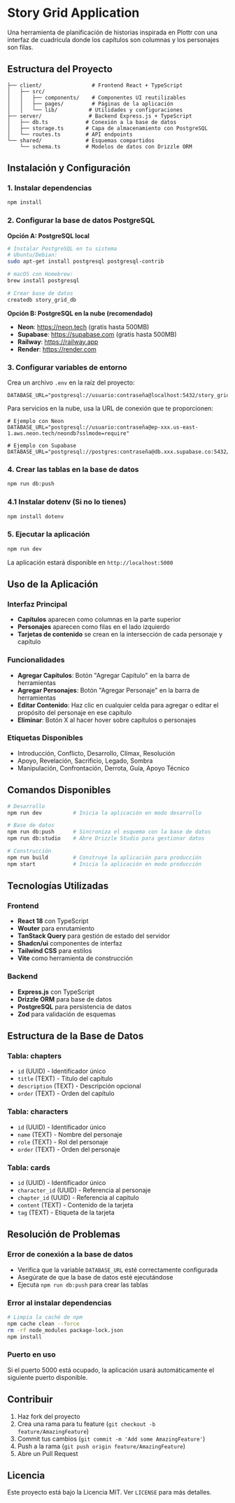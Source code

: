 # Story Grid Application

Una herramienta de planificación de historias inspirada en Plottr con una interfaz de cuadrícula donde los capítulos son columnas y los personajes son filas.

## Estructura del Proyecto

```
├── client/                # Frontend React + TypeScript
│   ├── src/
│   │   ├── components/    # Componentes UI reutilizables
│   │   ├── pages/         # Páginas de la aplicación
│   │   └── lib/          # Utilidades y configuraciones
├── server/               # Backend Express.js + TypeScript
│   ├── db.ts            # Conexión a la base de datos
│   ├── storage.ts       # Capa de almacenamiento con PostgreSQL
│   └── routes.ts        # API endpoints
└── shared/              # Esquemas compartidos
    └── schema.ts        # Modelos de datos con Drizzle ORM
```

## Instalación y Configuración

### 1. Instalar dependencias
```bash
npm install
```

### 2. Configurar la base de datos PostgreSQL

**Opción A: PostgreSQL local**
```bash
# Instalar PostgreSQL en tu sistema
# Ubuntu/Debian:
sudo apt-get install postgresql postgresql-contrib

# macOS con Homebrew:
brew install postgresql

# Crear base de datos
createdb story_grid_db
```

**Opción B: PostgreSQL en la nube (recomendado)**
- **Neon**: https://neon.tech (gratis hasta 500MB)
- **Supabase**: https://supabase.com (gratis hasta 500MB)
- **Railway**: https://railway.app
- **Render**: https://render.com

### 3. Configurar variables de entorno

Crea un archivo `.env` en la raíz del proyecto:

```env
DATABASE_URL="postgresql://usuario:contraseña@localhost:5432/story_grid_db"
```

Para servicios en la nube, usa la URL de conexión que te proporcionen:
```env
# Ejemplo con Neon
DATABASE_URL="postgresql://usuario:contraseña@ep-xxx.us-east-1.aws.neon.tech/neondb?sslmode=require"

# Ejemplo con Supabase
DATABASE_URL="postgresql://postgres:contraseña@db.xxx.supabase.co:5432/postgres"
```

### 4. Crear las tablas en la base de datos
```bash
npm run db:push
```
### 4.1 Instalar dotenv (Si no lo tienes)

```bash
npm install dotenv
```

### 5. Ejecutar la aplicación
```bash
npm run dev
```

La aplicación estará disponible en `http://localhost:5000`

## Uso de la Aplicación

### Interfaz Principal
- **Capítulos** aparecen como columnas en la parte superior
- **Personajes** aparecen como filas en el lado izquierdo
- **Tarjetas de contenido** se crean en la intersección de cada personaje y capítulo

### Funcionalidades
- **Agregar Capítulos**: Botón "Agregar Capítulo" en la barra de herramientas
- **Agregar Personajes**: Botón "Agregar Personaje" en la barra de herramientas
- **Editar Contenido**: Haz clic en cualquier celda para agregar o editar el propósito del personaje en ese capítulo
- **Eliminar**: Botón X al hacer hover sobre capítulos o personajes

### Etiquetas Disponibles
- Introducción, Conflicto, Desarrollo, Clímax, Resolución
- Apoyo, Revelación, Sacrificio, Legado, Sombra
- Manipulación, Confrontación, Derrota, Guía, Apoyo Técnico

## Comandos Disponibles

```bash
# Desarrollo
npm run dev          # Inicia la aplicación en modo desarrollo

# Base de datos
npm run db:push      # Sincroniza el esquema con la base de datos
npm run db:studio    # Abre Drizzle Studio para gestionar datos

# Construcción
npm run build        # Construye la aplicación para producción
npm start            # Inicia la aplicación en modo producción
```

## Tecnologías Utilizadas

### Frontend
- **React 18** con TypeScript
- **Wouter** para enrutamiento
- **TanStack Query** para gestión de estado del servidor
- **Shadcn/ui** componentes de interfaz
- **Tailwind CSS** para estilos
- **Vite** como herramienta de construcción

### Backend
- **Express.js** con TypeScript
- **Drizzle ORM** para base de datos
- **PostgreSQL** para persistencia de datos
- **Zod** para validación de esquemas

## Estructura de la Base de Datos

### Tabla: chapters
- `id` (UUID) - Identificador único
- `title` (TEXT) - Título del capítulo
- `description` (TEXT) - Descripción opcional
- `order` (TEXT) - Orden del capítulo

### Tabla: characters  
- `id` (UUID) - Identificador único
- `name` (TEXT) - Nombre del personaje
- `role` (TEXT) - Rol del personaje
- `order` (TEXT) - Orden del personaje

### Tabla: cards
- `id` (UUID) - Identificador único
- `character_id` (UUID) - Referencia al personaje
- `chapter_id` (UUID) - Referencia al capítulo
- `content` (TEXT) - Contenido de la tarjeta
- `tag` (TEXT) - Etiqueta de la tarjeta

## Resolución de Problemas

### Error de conexión a la base de datos
- Verifica que la variable `DATABASE_URL` esté correctamente configurada
- Asegúrate de que la base de datos esté ejecutándose
- Ejecuta `npm run db:push` para crear las tablas

### Error al instalar dependencias
```bash
# Limpia la caché de npm
npm cache clean --force
rm -rf node_modules package-lock.json
npm install
```

### Puerto en uso
Si el puerto 5000 está ocupado, la aplicación usará automáticamente el siguiente puerto disponible.

## Contribuir

1. Haz fork del proyecto
2. Crea una rama para tu feature (`git checkout -b feature/AmazingFeature`)
3. Commit tus cambios (`git commit -m 'Add some AmazingFeature'`)
4. Push a la rama (`git push origin feature/AmazingFeature`)
5. Abre un Pull Request

## Licencia

Este proyecto está bajo la Licencia MIT. Ver `LICENSE` para más detalles.